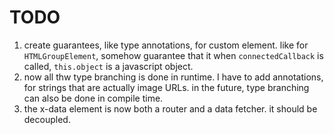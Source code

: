 # TODO
1. create guarantees, like type annotations, for custom element. like for `HTMLGroupElement`, somehow guarantee that it when `connectedCallback` is called, `this.object` is a javascript object.
2. now all thw type branching is done in runtime. I have to add annotations, for strings that are actually image URLs. in the future, type branching can also be done in compile time.
3. the x-data element is now both a router and a data fetcher. it should be decoupled.
